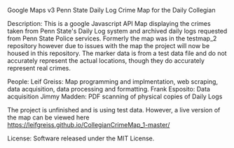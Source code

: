 Google Maps v3 Penn State Daily Log Crime Map for the Daily Collegian

Description:
This is a google Javascript API Map displaying the crimes taken from Penn State's Daily Log system and archived daily logs requested from Penn State Police services. Formerly the map was in the testmap_2 repository however due to issues with the map the project will now be housed in this repository. The marker data is from a test data file and do not accurately represent the actual locations, though they do accurately represent real crimes.

People: 
Leif Greiss: Map programming and implmentation, web scraping, data acquisition, data processing and formatting.
Frank Esposito: Data acquisition
Jimmy Madden: PDF scanning of physical copies of Daily Logs

The project is unfinished and is using test data. However, a live version of the map can be viewed here https://leifgreiss.github.io/CollegianCrimeMap_1-master/

License: Software released under the MIT License.

